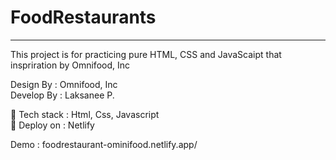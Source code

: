 # FoodRestaurants
---
This project is for practicing pure HTML, CSS and JavaScaipt that inspriration by Omnifood, Inc 

Design By : Omnifood, Inc <br>
Develop By : Laksanee P.

🫥 Tech stack : Html, Css, Javascript <br>
🚀 Deploy on : Netlify

Demo : foodrestaurant-ominifood.netlify.app/
